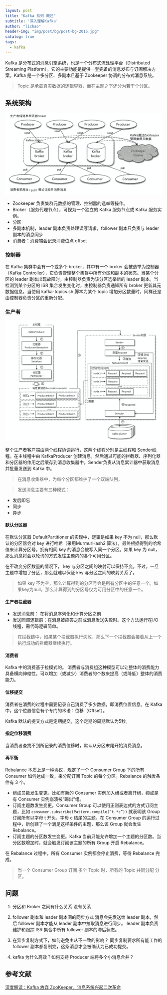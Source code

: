 ```yaml
---
layout: post
title: "Kafka 系列 概述"
subtitle: '深入理解Kafka'
author: "lichao"
header-img: "img/post/bg/post-bg-2015.jpg"
catalog: true
tags:
  - kafka
---
```


Kafka 是分布式的消息引擎系统，也是一个分布式流处理平台（Distributed Streaming Platform）。它的主要功能是提供一套完备的消息发布与订阅解决方案。Kafka 是一个多分区、多副本且基于 Zookeeper 协调的分布式消息系统。

> Topic 是承载真实数据的逻辑容器，而在主题之下还分为若干个分区。
>
## 系统架构

![系统架构](/img/mq/架构图.png)

* Zookeeper 负责集群元数据的管理、控制器的选举等操作。
* Broker（服务代理节点），可视为一个独立的 Kafka 服务节点或 Kafka 服务实例。
* 分区
* 多副本机制，leader 副本负责处理读写请求，follower 副本只负责与 leader 副本的消息同步
* 消费者：消费端会记录消费位点 offset

### 控制器

在 Kafka 集群中会有一个或多个 broker，其中有一个 broker 会被选举为控制器（Kafka Controller），它负责管理整个集群中所有分区和副本的状态。当某个分区的 leader 副本出现故障时，由控制器负责为该分区选举新的 leader 副本。当检测到某个分区的 ISR 集合发生变化时，由控制器负责通知所有 broker 更新其元数据信息。当使用 kafka-topics.sh 脚本为某个 topic 增加分区数量时，同样还是由控制器负责分区的重新分配。

### 生产者

![生产者架构](/img/mq/2.png)

整个生产者客户端由两个线程协调运行，这两个线程分别是主线程和 Sender线程。在主线程中由 KafkaProducer 创建消息，然后通过可能的拦截器、序列化器和分区器的作用之后缓存到消息收集器中。Sender负责从消息累计器中获取消息并批量发送到 Kafka 中。

> 在消息收集器中，为每个分区都维护了一个双端队列，

> 发送消息主要有三种模式：

* 发后即忘
* 同步
* 异步

#### 默认分区器

在默认分区器 DefaultPartitioner 的实现中，逻辑是如果 key 不为 null，那么默认的分区器会对 key 进行哈希（采用MurmurHash2 算法），最终根据得到的哈希值来计算分区号，拥有相同 key 的消息会被写入同一个分区。如果 key 为 null， 那么消息将会以轮询的方式发往主题内的各个可用分区。

在不改变分区数量的情况下， key 与分区之间的映射可以保持不变。不过，一旦主题中增加了分区，那么就难以保证 key 与分区之间的映射关系了。

> 如果 key 不为空，那么计算得到的分区号会是所有分区中的任意一个。如果key为null，那么计算得到的分区号仅为可用分区中的任意一个。

#### 生产者拦截器

* 发送消息前： 在将消息序列化和计算分区之前
* 发送回调逻辑前：在消息被应答之前或消息发送失败时。这个方法运行在I/O线程，需代码逻辑简单。

> 在拦截链中，如果某个拦截器执行失败，那么下一个拦截器会接着从上一个执行成功的拦截器继续执行。

#### 消费者

Kafka 中的消费基于拉模式的。
消费者与消费组这种模型可以让整体的消费能力具备横向伸缩性，可以增加（或减少）消费者的个数来提高（或降低〕整体的消费能力。

#### 位移提交

消费者在消费的过程中需要记录自己消费了多少数据，即消费位置信息。在 Kafka 中，这个位置信息有个专门的术语：位移（Offset）。

Kafka 默认的提交方式是定期提交，这个定期的周期默认为5秒。

#### 指定位移消费

当消费者查找不到所记录的消费位移时，默认从分区末尾开始消费消息。

#### 再平衡

Rebalance 本质上是一种协议，规定了一个 Consumer Group 下的所有 Consumer 如何达成一致，来分配订阅 Topic 的每个分区。Rebalance 的触发条件有 3 个。

* 组成员数发生变更。比如有新的 Consumer 实例加入组或者离开组，抑或是有 Consumer 实例崩溃被“踢出”组。
* 订阅主题数发生变更。Consumer Group 可以使用正则表达式的方式订阅主题，比如 ```consumer.subscribe(Pattern.compile(“t.*c”))``` 就表明该 Group 订阅所有以字母 t 开头、字母 c 结尾的主题。在 Consumer Group 的运行过程中，新创建了一个满足这样条件的主题，那么该 Group 就会发生 Rebalance。
* 订阅主题的分区数发生变更。Kafka 当前只能允许增加一个主题的分区数。当分区数增加时，就会触发订阅该主题的所有 Group 开启 Rebalance。

在 Rebalance 过程中，所有 Consumer 实例都会停止消费，等待 Rebalance 完成。

> 当一个 Consumer Group 订阅 多个 Topic 时，所有的 Topic 共同分配 分区。

## 问题

1. 分区和 Broker 之间有什么关系
没有关系
2. follower 副本和 leader 副本间的同步方式
消息会先发送给 leader 副本，然后 follower 副本才能从 leader 副本中拉取消息进行同步。
leader 副本负责维护和跟踪 ISR 集合中所有 follower 副本的滞后状态。

3. 在异步复制方式下，如何避免主从不一致的影响？
同步复制要求所有能工作的 follower 副本都复制完，这条消息才会被确认为已成功提交。
4. kafka 为什么高效？如何支持 Producer 端将多个小消息合并？

## 参考文献

[深度解读：Kafka 放弃 ZooKeeper，消息系统兴起二次革命](https://www.infoq.cn/article/PHF3gFjUTDhWmctg6kXe)
